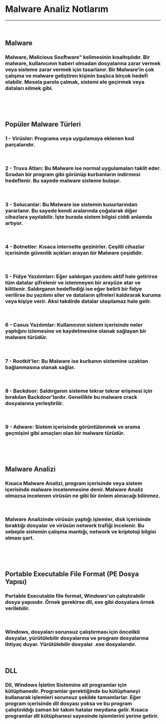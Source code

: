 # Malware Analiz Notlarım

***************************

&nbsp;


## **Malware**

### Malware, **Malicious Sosftware"** kelimesinin kısaltışılıdır. Bir malware, kullanıcının haberi olmadan dosyalarına zarar vermek veya sisteme zarar vermek için tasarlanır. Bir Malware'in çok çalışma ve malware geliştiren kişinin başlıca birçok hedefi olabilir. Mesela parola çalmak, sistemi ele geçirmek veya dataları silmek gibi.


&nbsp;

&nbsp;

## **Popüler Malware Türleri**


### 1 - Virüsler: Programa veya uygulamaya eklenen kod parçalarıdır.

&nbsp;

### 2 - Truva Atları: Bu Malware ise normal uygulamaları taklit eder. Sıradan bir program gibi görünüp kurbanların indirmesi hedeflenir. Bu sayede malware sisteme bulaşır.  


&nbsp;

### 3 - Solucanlar: Bu Malware ise sistemin kusurlarından yararlanır. Bu sayede kendi aralarında çoğalarak diğer cihazlara yayılabilir. İşte burada sistem bilgisi ciddi anlamda artıyor. 
&nbsp;

### 4 - Botnetler: Kısaca internette gezinirler. Çeşitli cihazlar içerisinde güvenlik açıkları arayan bir Malware çeşididir.

&nbsp;

### 5 - Fidye Yazılımları: Eğer saldırgan yazılımı aktif hale getirirse tüm datalar şifrelenir ve istenmeyen bir  arayüze atar ve kilitlenir. Saldırganın hedeflediği ise eğer belirli bir fidye verilirse bu yazılımı siler ve dataların şifreleri kaldırarak kuruma veya kişiye verir. Aksi takdirde datalar ulaşılamaz hale gelir.

&nbsp;

### 6 - Casus Yazılımlar: Kullanıcının sistem içerisinde neler yaptığını izlemesine ve kaydetmesine olanak sağlayan bir malware türüdür. 

&nbsp;

### 7 - Rootkit'ler: Bu Malware ise kurbanın sistemine uzaktan bağlanmasına olanak sağlar.

&nbsp;

### 8 - Backdoor: Saldırganın sisteme tekrar tekrar erişmesi için bırakılan Backdoor'lardır. Genellikle bu malware crack dosyalarına yerleştirilir. 

&nbsp;

### 9 - Adware: Sistem içerisinde görüntülenmek ve arama geçmişini gibi amaçları olan bir malware türüdür.

&nbsp;

&nbsp;

## **Malware Analizi**

### Kısaca Malware Analizi, program içerisinde veya sistem içerisinde malware incelenmesine denir. Malware Analiz olmazsa incelenen virüsün ne gibi bir önlem alınacağı bilinmez. 

&nbsp;

### Malware Analizinde virüsün yaptığı işlemler, disk içerisinde bıraktığı dosyalar ve virüsün network trafiği incelenir. Bu sebeple **sistemin çalışma mantığı, network ve kriptoloji** bilgisi olması şart. 

&nbsp; 

&nbsp;



## Portable Executable File Format (PE Dosya Yapısı)

### Portable Executable file format, Windows'un çalıştırabilir dosya yapısıdır. Örnek gerekirse **dll, exe** gibi dosyalara örnek verilebilir. 

&nbsp;

### Windows, dosyaları sorunsuz çalıştırması için **öncelikli dosyalar**, **yürütülebilir dosyalarına** ve **program dosyalarına** ihtiyaç duyar. Yürütülebilir dosyalar **.exe** dosyalarıdır. 

&nbsp;

## DLL

### Dll, Windows İşletim Sistemine ait programlar için kütüphanedir. Programlar gerektiğinde bu kütüphaneyi kullanarak işlemleri sorunsuz şekilde tamamlarlar. Eğer program içerisinde dll dosyası yoksa ve bu program çalıştırıldığı zaman bir takım hatalar meydana gelir. Kısaca programlar dll kütüphanesi sayesinde işlemlerini yerine getirir. 